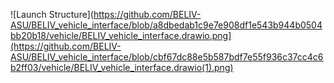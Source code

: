 ![Launch Structure](https://github.com/BELIV-ASU/BELIV_vehicle_interface/blob/a8dbedab1c9e7e908df1e543b944b0504bb20b18/vehicle/BELIV_vehicle_interface.drawio.png](https://github.com/BELIV-ASU/BELIV_vehicle_interface/blob/cbf67dc88e5b587bdf7e55f936c37cc4c6b2ff03/vehicle/BELIV_vehicle_interface.drawio(1).png)

